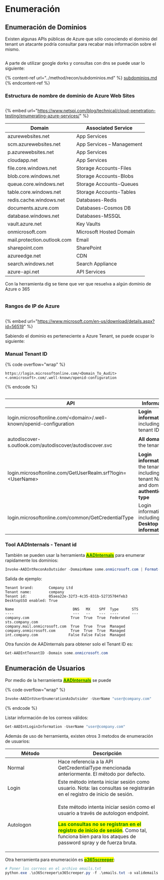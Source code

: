 # Enumeración

## Enumeración de Dominios

Existen algunas APIs públicas de Azure que sólo conociendo el dominio del tenant un atacante podría consultar para recabar más información sobre el mismo.

<figure><img src="../.gitbook/assets/image (5) (5).png" alt=""><figcaption></figcaption></figure>

A parte de utilizar google dorks y consultas con dns se puede usar lo siguiente:

{% content-ref url="../method/recon/subdominios.md" %}
[subdominios.md](../method/recon/subdominios.md)
{% endcontent-ref %}

### Estructura de nombre de dominio de Azure Web Sites

<figure><img src="../.gitbook/assets/image (8) (1) (2).png" alt=""><figcaption></figcaption></figure>

{% embed url="https://www.netspi.com/blog/technical/cloud-penetration-testing/enumerating-azure-services/" %}

| Domain                      | Associated Service        |
| --------------------------- | ------------------------- |
| azurewebsites.net           | App Services              |
| scm.azurewebsites.net       | App Services – Management |
| p.azurewebsites.net         | App Services              |
| cloudapp.net                | App Services              |
| file.core.windows.net       | Storage Accounts-Files    |
| blob.core.windows.net       | Storage Accounts-Blobs    |
| queue.core.windows.net      | Storage Accounts-Queues   |
| table.core.windows.net      | Storage Accounts-Tables   |
| redis.cache.windows.net     | Databases-Redis           |
| documents.azure.com         | Databases-Cosmos DB       |
| database.windows.net        | Databases-MSSQL           |
| vault.azure.net             | Key Vaults                |
| onmicrosoft.com             | Microsoft Hosted Domain   |
| mail.protection.outlook.com | Email                     |
| sharepoint.com              | SharePoint                |
| azureedge.net               | CDN                       |
| search.windows.net          | Search Appliance          |
| azure-api.net               | API Services              |

Con la herramienta dig se tiene que ver que resuelva a algún dominio de Azure o 365

<figure><img src="../.gitbook/assets/image (5) (1) (2).png" alt=""><figcaption></figcaption></figure>

### Rangos de IP de Azure

<figure><img src="../.gitbook/assets/image (27) (1) (1).png" alt=""><figcaption></figcaption></figure>

{% embed url="https://www.microsoft.com/en-us/download/details.aspx?id=56519" %}

Sabiendo el dominio es perteneciente a Azure Tenant, se puede ocupar lo siguiente:

### Manual Tenant ID

{% code overflow="wrap" %}
```
https://login.microsoftonline.com/<Domain_To_Audit><.onmicrosoft>.com/.well-known/openid-configuration
```
{% endcode %}

<figure><img src="../.gitbook/assets/image (1) (2) (2).png" alt=""><figcaption></figcaption></figure>

<table><thead><tr><th width="239.66666666666666">API</th><th>Information</th><th>AADInternals function</th></tr></thead><tbody><tr><td>login.microsoftonline.com/&#x3C;domain>/.well-known/openid-configuration</td><td><strong>Login information</strong>, including tenant ID</td><td><code>Get-AADIntTenantID -Domain &#x3C;domain></code></td></tr><tr><td>autodiscover-s.outlook.com/autodiscover/autodiscover.svc</td><td><strong>All domains</strong> of the tenant</td><td><code>Get-AADIntTenantDomains -Domain &#x3C;domain></code></td></tr><tr><td>login.microsoftonline.com/GetUserRealm.srf?login=&#x3C;UserName></td><td><strong>Login information</strong> of the tenant, including tenant Name and domain <strong>authentication type</strong></td><td><code>Get-AADIntLoginInformation -UserName &#x3C;UserName></code></td></tr><tr><td>login.microsoftonline.com/common/GetCredentialType</td><td>Login information, including <strong>Desktop SSO information</strong></td><td><code>Get-AADIntLoginInformation -UserName &#x3C;UserName></code></td></tr></tbody></table>

### Tool AADInternals - Tenant id

También se pueden usar la herramienta [<mark style="color:green;">**AADInternals**</mark>](https://github.com/Gerenios/AADInternals) para enumerar rapidamente los dominios:

```powershell
Invoke-AADIntReconAsOutsider -DomainName some.onmicrosoft.com | Format-Table
```

Salida de ejemplo:

```
Tenant brand:       Company Ltd
Tenant name:        company
Tenant id:          05aea22e-32f3-4c35-831b-52735704feb3
DesktopSSO enabled: True

Name                           DNS   MX    SPF  Type      STS
----                           ---   --    ---  ----      ---
company.com                   True  True  True  Federated sts.company.com
company.mail.onmicrosoft.com  True  True  True  Managed
company.onmicrosoft.com       True  True  True  Managed
int.company.com              False False False  Managed
```

Otra función de AADinternals para obtener solo el Tenant ID es:

```powershell
Get-AADIntTenantID -Domain some.onmicrosoft.com
```



## Enumeración de Usuarios

Por medio de la herramienta [<mark style="color:green;">**AADInternals**</mark>](https://github.com/Gerenios/AADInternals) se puede

{% code overflow="wrap" %}
```powershell
Invoke-AADIntUserEnumerationAsOutsider -UserName "user@company.com"
```
{% endcode %}

Listar información de los correos válidos:

```powershell
Get-AADIntLoginInformation -UserName "user@company.com"
```



Además de uso de herramienta, existen otros 3 metodos de enumeración de usuarios:

<table><thead><tr><th width="149.5">Método</th><th>Descripción</th></tr></thead><tbody><tr><td>Normal</td><td>Hace referencia a la API GetCredentialType mencionada anteriormente. El método por defecto.</td></tr><tr><td>Login</td><td>Este método intenta iniciar sesión como usuario. Nota: las consultas se registrarán en el registro de inicio de sesión.</td></tr><tr><td>Autologon</td><td><p>Este método intenta iniciar sesión como el usuario a través de autologon endpoint. </p><p><mark style="color:green;"><strong>Las consultas no se registran en el registro de inicio de sesión</strong></mark>. Como tal, funciona bien para los ataques de password spray y de fuerza bruta.</p></td></tr></tbody></table>



Otra herramienta para enumeración es [<mark style="color:green;">**o365screeper**</mark>](https://github.com/LMGsec/o365creeper):

```powershell
# Poner los correos en el archivo emails.txt
python.exe .\o365creeper\o365creeper.py -f .\emails.txt -o validemails.txt
```


